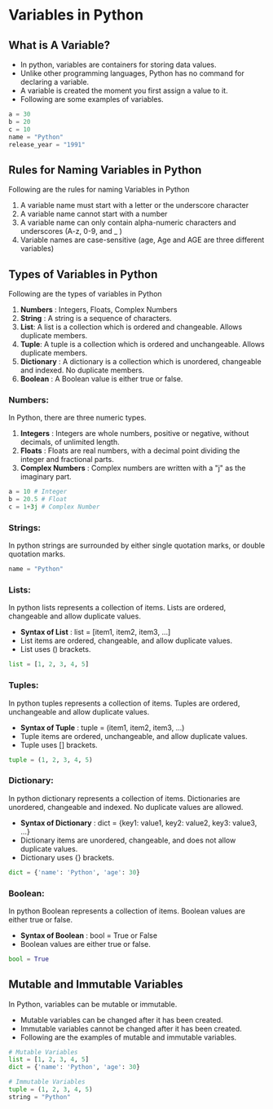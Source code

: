  # Variables in Python

 ## What is A Variable?
* In python, variables are containers for storing data values.
* Unlike other programming languages, Python has no command for declaring a variable.
* A variable is created the moment you first assign a value to it.
* Following are some examples of variables.

```python
a = 30
b = 20
c = 10
name = "Python"
release_year = "1991"
```

## Rules for Naming Variables in Python
Following are the rules for naming Variables in Python
1. A variable name must start with a letter or the underscore character
2. A variable name cannot start with a number
3. A variable name can only contain alpha-numeric characters and underscores (A-z, 0-9, and _ )
4. Variable names are case-sensitive (age, Age and AGE are three different variables)

## Types of Variables in Python
Following are the types of variables in Python

1. **Numbers** : Integers, Floats, Complex Numbers
2. **String** : A string is a sequence of characters.
3. **List**: A list is a collection which is ordered and changeable. Allows duplicate members.
4. **Tuple**: A tuple is a collection which is ordered and unchangeable. Allows duplicate members.
5. **Dictionary** : A dictionary is a collection which is unordered, changeable and indexed. No duplicate members.
6. **Boolean** : A Boolean value is either true or false.

### Numbers:
In Python, there are three numeric types.
1. **Integers** : Integers are whole numbers, positive or negative, without decimals, of unlimited length.
2. **Floats** : Floats are real numbers, with a decimal point dividing the integer and fractional parts.
3. **Complex Numbers** : Complex numbers are written with a "j" as the imaginary part.

```python
a = 10 # Integer
b = 20.5 # Float
c = 1+3j # Complex Number
```
### Strings:
In python strings are surrounded by either single quotation marks, or double quotation marks.
```python
name = "Python"
```

### Lists:
In python lists represents a collection of items. Lists are ordered, changeable and allow duplicate values.
* **Syntax of List** : list = [item1, item2, item3, ...]
* List items are ordered, changeable, and allow duplicate values.
* List uses () brackets.
```python
list = [1, 2, 3, 4, 5]
```

### Tuples:
In python tuples represents a collection of items. Tuples are ordered, unchangeable and allow duplicate values.
* **Syntax of Tuple** : tuple = (item1, item2, item3, ...)
* Tuple items are ordered, unchangeable, and allow duplicate values.
* Tuple uses [] brackets.
```python
tuple = (1, 2, 3, 4, 5)
```
### Dictionary:
In python dictionary represents a collection of items. Dictionaries are unordered, changeable and indexed. No duplicate values are allowed.
* **Syntax of Dictionary** : dict = {key1: value1, key2: value2, key3: value3, ...}
* Dictionary items are unordered, changeable, and does not allow duplicate values.
* Dictionary uses {} brackets.
```python
dict = {'name': 'Python', 'age': 30}
```

### Boolean:
In python Boolean represents a collection of items. Boolean values are either true or false.
* **Syntax of Boolean** : bool = True or False
* Boolean values are either true or false.
```python
bool = True
```


## Mutable and Immutable Variables
In Python, variables can be mutable or immutable. 
* Mutable variables can be changed after it has been created.
* Immutable variables cannot be changed after it has been created.
* Following are the examples of mutable and immutable variables.

```python
# Mutable Variables
list = [1, 2, 3, 4, 5]
dict = {'name': 'Python', 'age': 30}

# Immutable Variables
tuple = (1, 2, 3, 4, 5)
string = "Python"
```
